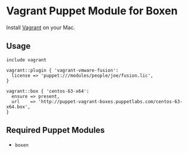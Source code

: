 # Vagrant Puppet Module for Boxen

Install [Vagrant](http://www.vagrantup.com/) on your Mac.

## Usage

```puppet
include vagrant
```

```puppet
vagrant::plugin { 'vagrant-vmware-fusion':
  license => 'puppet:///modules/people/joe/fusion.lic',
}
```

```puppet
vagrant::box { 'centos-63-x64':
  ensure => present,
  url    => 'http://puppet-vagrant-boxes.puppetlabs.com/centos-63-x64.box',
}
```

## Required Puppet Modules

* `boxen`
